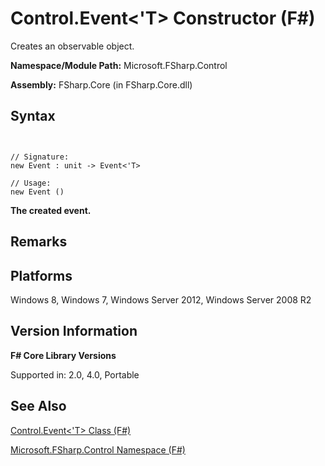 # Control.Event<'T> Constructor (F#)

Creates an observable object.

**Namespace/Module Path:** Microsoft.FSharp.Control

**Assembly:** FSharp.Core (in FSharp.Core.dll)


## Syntax


```


// Signature:
new Event : unit -> Event<'T>

// Usage:
new Event ()

```


**The created event.**
## Remarks

## Platforms
Windows 8, Windows 7, Windows Server 2012, Windows Server 2008 R2


## Version Information
**F# Core Library Versions**

Supported in: 2.0, 4.0, Portable




## See Also
[Control.Event&#60;'T&#62; Class &#40;F&#35;&#41;](Control.Event%28%27T%29+Class+%28FSharp%29.md)

[Microsoft.FSharp.Control Namespace &#40;F&#35;&#41;](Microsoft.FSharp.Control+Namespace+%28FSharp%29.md)

